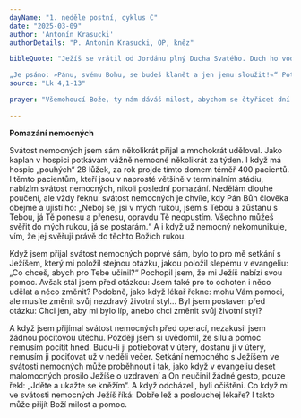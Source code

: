 ```yaml
---
dayName: "1. neděle postní, cyklus C"
date: "2025-03-09"
author: 'Antonín Krasucki'
authorDetails: "P. Antonín Krasucki, OP, kněz"

bibleQuote: "Ježíš se vrátil od Jordánu plný Ducha Svatého. Duch ho vodil pouští čtyřicet dní a ďábel ho pokoušel. Ty dny nic nejedl, a když uplynuly, vyhladověl. Ďábel mu řekl: „Jsi-li Syn Boží, řekni tomuto kameni, ať se z něho stane chléb!“ Ježíš mu odpověděl: „Je psáno: »Nejen z chleba žije člověk.«“ Pak ho (ďábel) vyvedl vzhůru, v jediném okamžiku mu ukázal všechna království světa a řekl mu: „Všechnu tuto moc a jejich slávu dám tobě, protože mně je odevzdána a dávám ji, komu chci. Jestliže se přede mnou skloníš, všechno to bude tvoje.“ Ježíš mu na to řekl: 

„Je psáno: »Pánu, svému Bohu, se budeš klanět a jen jemu sloužit!«“ Potom ho (ďábel) zavedl do Jeruzaléma, postavil ho na vrchol chrámu a řekl mu: „Jsi-li Syn Boží, vrhni se odtud dolů! Je přece psáno: »Svým andělům vydá o tobě příkaz, aby tě ochránili, a ponesou tě na rukou,abys nenarazil nohou na kámen.«“ Ježíš mu odpověděl: „Je řečeno: »Nebudeš pokoušet Pána, svého Boha!«“ Když ďábel dokončil všechna pokušení, opustil ho až do určeného času."
source: "Lk 4,1-13"

prayer: "Všemohoucí Bože, ty nám dáváš milost, abychom se čtyřicet dní připravovali na velikonoce; prosíme tě, ať v postní době hlouběji pronikneme do tajemství Kristova vykupitelského díla a stále opravdověji z něho  žijeme. Neboť on s tebou v jednotě Ducha Svatého žije a kraluje po všechny věky věků. Amen."

---
```


**Pomazání nemocných**

Svátost nemocných jsem sám několikrát přijal a mnohokrát uděloval. Jako kaplan v hospici potkávám vážně nemocné několikrát za týden. I když má hospic „pouhých“ 28 lůžek, za rok projde tímto domem téměř 400 pacientů. I těmto pacientům, kteří jsou v naprosté většině v terminálním stádiu, nabízím svátost nemocných, nikoli poslední pomazání. Nedělám dlouhé poučení, ale vždy řeknu: svátost nemocných je chvíle, kdy Pán Bůh člověka obejme a ujistí ho: „Neboj se, jsi v mých rukou, jsem s Tebou a zůstanu s Tebou, já Tě ponesu a přenesu, opravdu Tě neopustím. Všechno můžeš svěřit do mých rukou, já se postarám.“ A i když už nemocný nekomunikuje, vím, že jej svěřuji právě do těchto Božích rukou. 

Když jsem přijal svátost nemocných poprvé sám, bylo to pro mě setkání s Ježíšem, který mi položil stejnou otázku, jakou položil slepému v evangeliu: „Co chceš, abych pro Tebe učinil?“ Pochopil jsem, že mi Ježíš nabízí svou pomoc. Avšak stál jsem před otázkou: Jsem také pro to ochoten i něco udělat a něco změnit? Podobně, jako když lékař řekne: mohu Vám pomoci, ale musíte změnit svůj nezdravý životní styl… Byl jsem postaven před otázku: Chci jen, aby mi bylo líp, anebo chci změnit svůj životní styl?

A když jsem přijímal svátost nemocných před operací, nezakusil jsem žádnou pocitovou útěchu. Později jsem si uvědomil, že sílu a pomoc nemusím pocítit hned. Budu-li ji potřebovat v úterý, dostanu ji v úterý, nemusím ji pociťovat už v neděli večer. Setkání nemocného s Ježíšem ve svátosti nemocných může proběhnout i tak, jako když v evangeliu deset malomocných prosilo Ježíše o uzdravení a On neučinil žádné gesto, pouze řekl: „Jděte a ukažte se kněžím“. A když odcházeli, byli očištěni. Co když mi ve svátosti nemocných Ježíš říká: Dobře lež a poslouchej lékaře? I takto může přijít Boží milost a pomoc.
